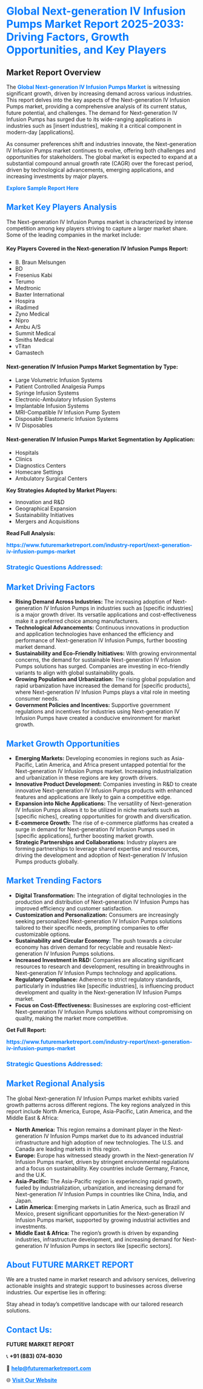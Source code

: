 <h1 style="color: #007BFF;">Global Next-generation IV Infusion Pumps Market Report 2025-2033: Driving Factors, Growth Opportunities, and Key Players</h1>

<section id="overview">
<h2>Market Report Overview</h2>
<p>The <a href="https://www.futuremarketreport.com/industry-report/next-generation-iv-infusion-pumps-market" style="color: #007BFF; text-decoration: none;"><strong>Global Next-generation IV Infusion Pumps Market</strong></a> is witnessing significant growth, driven by increasing demand across various industries. This report delves into the key aspects of the Next-generation IV Infusion Pumps market, providing a comprehensive analysis of its current status, future potential, and challenges. The demand for Next-generation IV Infusion Pumps has surged due to its wide-ranging applications in industries such as [insert industries], making it a critical component in modern-day [applications].</p>
<p>As consumer preferences shift and industries innovate, the Next-generation IV Infusion Pumps market continues to evolve, offering both challenges and opportunities for stakeholders. The global market is expected to expand at a substantial compound annual growth rate (CAGR) over the forecast period, driven by technological advancements, emerging applications, and increasing investments by major players.</p>
</section>

<section id="overview">
<p><a href="https://www.futuremarketreport.com/request-sample/reportId=98917" style="color: #007BFF; text-decoration: none;"><strong>Explore Sample Report Here</strong></a></p>
</section>

<section id="key-players">
<h2 style="color: #007BFF;">Market Key Players Analysis</h2>
<p>The Next-generation IV Infusion Pumps market is characterized by intense competition among key players striving to capture a larger market share. Some of the leading companies in the market include:</p>
<h4>Key Players Covered in the Next-generation IV Infusion Pumps Report:</h4>
<ul><li>B. Braun Melsungen</li><li>BD</li><li>Fresenius Kabi</li><li>Terumo</li><li>Medtronic</li><li>Baxter International</li><li>Hospira</li><li>iRadimed</li><li>Zyno Medical</li><li>Nipro</li><li>Ambu A/S</li><li>Summit Medical</li><li>Smiths Medical</li><li>vTitan</li><li>Gamastech</li></ul>
<h4>Next-generation IV Infusion Pumps Market Segmentation by Type:</h4>
<ul><li>Large Volumetric Infusion Systems</li><li>Patient Controlled Analgesia Pumps</li><li>Syringe Infusion Systems</li><li>Electronic-Ambulatory Infusion Systems</li><li>Implantable Infusion Systems</li><li>MRI-Compatible IV Infusion Pump System</li><li>Disposable Elastomeric Infusion Systems</li><li>IV Disposables</li></ul>

<h4>Next-generation IV Infusion Pumps Market Segmentation by Application:</h4>
<ul><li>Hospitals</li><li>Clinics</li><li>Diagnostics Centers</li><li>Homecare Settings</li><li>Ambulatory Surgical Centers</li></ul>
<p><strong>Key Strategies Adopted by Market Players:</strong></p>
<ul>
<li>Innovation and R&D</li>
<li>Geographical Expansion</li>
<li>Sustainability Initiatives</li>
<li>Mergers and Acquisitions</li>
</ul>
</section>

<section>
<p><strong>Read Full Analysis: </strong></p><a href="https://www.futuremarketreport.com/industry-report/next-generation-iv-infusion-pumps-market" style="color: #007BFF; text-decoration: none;"><strong>https://www.futuremarketreport.com/industry-report/next-generation-iv-infusion-pumps-market</strong></a>
<h3 style="color: #007BFF;">Strategic Questions Addressed:</h3>
</section>

<section id="driving-factors">
<h2 style="color: #007BFF;">Market Driving Factors</h2>
<ul>
<li><strong>Rising Demand Across Industries:</strong> The increasing adoption of Next-generation IV Infusion Pumps in industries such as [specific industries] is a major growth driver. Its versatile applications and cost-effectiveness make it a preferred choice among manufacturers.</li>
<li><strong>Technological Advancements:</strong> Continuous innovations in production and application technologies have enhanced the efficiency and performance of Next-generation IV Infusion Pumps, further boosting market demand.</li>
<li><strong>Sustainability and Eco-Friendly Initiatives:</strong> With growing environmental concerns, the demand for sustainable Next-generation IV Infusion Pumps solutions has surged. Companies are investing in eco-friendly variants to align with global sustainability goals.</li>
<li><strong>Growing Population and Urbanization:</strong> The rising global population and rapid urbanization have increased the demand for [specific products], where Next-generation IV Infusion Pumps plays a vital role in meeting consumer needs.</li>
<li><strong>Government Policies and Incentives:</strong> Supportive government regulations and incentives for industries using Next-generation IV Infusion Pumps have created a conducive environment for market growth.</li>
</ul>
</section>

<section id="growth-opportunities">
<h2 style="color: #007BFF;">Market Growth Opportunities</h2>
<ul>
<li><strong>Emerging Markets:</strong> Developing economies in regions such as Asia-Pacific, Latin America, and Africa present untapped potential for the Next-generation IV Infusion Pumps market. Increasing industrialization and urbanization in these regions are key growth drivers.</li>
<li><strong>Innovative Product Development:</strong> Companies investing in R&D to create innovative Next-generation IV Infusion Pumps products with enhanced features and applications are likely to gain a competitive edge.</li>
<li><strong>Expansion into Niche Applications:</strong> The versatility of Next-generation IV Infusion Pumps allows it to be utilized in niche markets such as [specific niches], creating opportunities for growth and diversification.</li>
<li><strong>E-commerce Growth:</strong> The rise of e-commerce platforms has created a surge in demand for Next-generation IV Infusion Pumps used in [specific applications], further boosting market growth.</li>
<li><strong>Strategic Partnerships and Collaborations:</strong> Industry players are forming partnerships to leverage shared expertise and resources, driving the development and adoption of Next-generation IV Infusion Pumps products globally.</li>
</ul>
</section>

<section id="trending-factors">
<h2 style="color: #007BFF;">Market Trending Factors</h2>
<ul>
<li><strong>Digital Transformation:</strong> The integration of digital technologies in the production and distribution of Next-generation IV Infusion Pumps has improved efficiency and customer satisfaction.</li>
<li><strong>Customization and Personalization:</strong> Consumers are increasingly seeking personalized Next-generation IV Infusion Pumps solutions tailored to their specific needs, prompting companies to offer customizable options.</li>
<li><strong>Sustainability and Circular Economy:</strong> The push towards a circular economy has driven demand for recyclable and reusable Next-generation IV Infusion Pumps solutions.</li>
<li><strong>Increased Investment in R&D:</strong> Companies are allocating significant resources to research and development, resulting in breakthroughs in Next-generation IV Infusion Pumps technology and applications.</li>
<li><strong>Regulatory Compliance:</strong> Adherence to strict regulatory standards, particularly in industries like [specific industries], is influencing product development and quality in the Next-generation IV Infusion Pumps market.</li>
<li><strong>Focus on Cost-Effectiveness:</strong> Businesses are exploring cost-efficient Next-generation IV Infusion Pumps solutions without compromising on quality, making the market more competitive.</li>
</ul>
</section>

<section>
<p><strong>Get Full Report: </strong></p><a href="https://www.futuremarketreport.com/industry-report/next-generation-iv-infusion-pumps-market" style="color: #007BFF; text-decoration: none;"><strong>https://www.futuremarketreport.com/industry-report/next-generation-iv-infusion-pumps-market</strong></a>
<h3 style="color: #007BFF;">Strategic Questions Addressed:</h3>
</section>


<section id="regional-analysis">
<h2 style="color: #007BFF;">Market Regional Analysis</h2>
<p>The global Next-generation IV Infusion Pumps market exhibits varied growth patterns across different regions. The key regions analyzed in this report include North America, Europe, Asia-Pacific, Latin America, and the Middle East & Africa:</p>
<ul>
<li><strong>North America:</strong> This region remains a dominant player in the Next-generation IV Infusion Pumps market due to its advanced industrial infrastructure and high adoption of new technologies. The U.S. and Canada are leading markets in this region.</li>
<li><strong>Europe:</strong> Europe has witnessed steady growth in the Next-generation IV Infusion Pumps market, driven by stringent environmental regulations and a focus on sustainability. Key countries include Germany, France, and the U.K.</li>
<li><strong>Asia-Pacific:</strong> The Asia-Pacific region is experiencing rapid growth, fueled by industrialization, urbanization, and increasing demand for Next-generation IV Infusion Pumps in countries like China, India, and Japan.</li>
<li><strong>Latin America:</strong> Emerging markets in Latin America, such as Brazil and Mexico, present significant opportunities for the Next-generation IV Infusion Pumps market, supported by growing industrial activities and investments.</li>
<li><strong>Middle East & Africa:</strong> The region’s growth is driven by expanding industries, infrastructure development, and increasing demand for Next-generation IV Infusion Pumps in sectors like [specific sectors].</li>
</ul>
</section>

<footer>
<h2 style="color: #007BFF;">About FUTURE MARKET REPORT</h2>
<p>We are a trusted name in market research and advisory services, delivering actionable insights and strategic support to businesses across diverse industries. Our expertise lies in offering:</p>

<p>Stay ahead in today’s competitive landscape with our tailored research solutions.</p>

<h2 style="color: #007BFF;">Contact Us:</h2>
<p><strong>FUTURE MARKET REPORT</strong></p>
<p>📞 <strong>+91 (883) 074-8030</strong></p>
<p>📧 <strong><a href="mailto:help@futuremarketreport.com" style="color: #007BFF;">help@futuremarketreport.com</a></strong></p>
<p>🌐 <strong><a href="https://www.futuremarketreport.com/" style="color: #007BFF;">Visit Our Website</a></strong></p>
</footer>